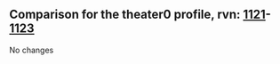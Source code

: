 ## Comparison for the theater0 profile, rvn: [1121](https://github.com/PRO100KatYT/FortniteProfileRevisions/tree/main/profiles/theater0/1121%20theater0.json)-[1123](https://github.com/PRO100KatYT/FortniteProfileRevisions/tree/main/profiles/theater0/1123%20theater0.json)

No changes
